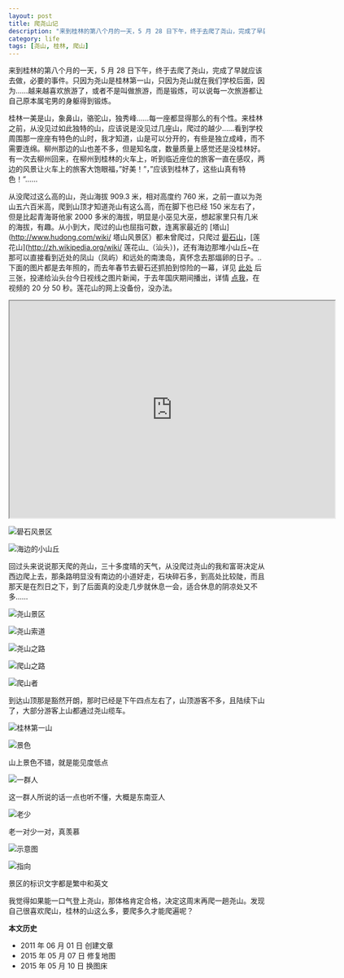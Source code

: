```yaml
---
layout: post
title: 爬尧山记
description: "来到桂林的第八个月的一天，5 月 28 日下午，终于去爬了尧山，完成了早就应该去做，必要的事件。只因为尧山是桂林第一山，只因为尧山就在我们学校后面，因为……越来越喜欢旅游了，或者不是叫做旅游，而是锻炼，可以说每一次旅游都让自己原本属宅男的身躯得到锻炼。"
category: life
tags: [尧山, 桂林, 爬山]
---
```


来到桂林的第八个月的一天，5 月 28 日下午，终于去爬了尧山，完成了早就应该去做，必要的事件。只因为尧山是桂林第一山，只因为尧山就在我们学校后面，因为……越来越喜欢旅游了，或者不是叫做旅游，而是锻炼，可以说每一次旅游都让自己原本属宅男的身躯得到锻炼。

桂林一美是山，象鼻山，骆驼山，独秀峰……每一座都显得那么的有个性。来桂林之前，从没见过如此独特的山，应该说是没见过几座山，爬过的越少……看到学校周围那一座座有特色的山时，我才知道，山是可以分开的，有些是独立成峰，而不需要连绵。柳州那边的山也差不多，但是知名度，数量质量上感觉还是没桂林好。有一次去柳州回来，在柳州到桂林的火车上，听到临近座位的旅客一直在感叹，两边的风景让火车上的旅客大饱眼福，”好美！”，”应该到桂林了，这些山真有特色！”……

从没爬过这么高的山，尧山海拔 909.3 米，相对高度约 760 米，之前一直以为尧山五六百米高，爬到山顶才知道尧山有这么高，而在脚下也已经 150 米左右了，但是比起青海哥他家 2000 多米的海拔，明显是小巫见大巫，想起家里只有几米的海拔，有趣。从小到大，爬过的山也屈指可数，连离家最近的 [塔山](http://www.hudong.com/wiki/ 塔山风景区）都未曾爬过，只爬过 [礐石山](http://www.queshi.com/)，[莲花山](http://zh.wikipedia.org/wiki/ 莲花山_（汕头）)，还有海边那堆小山丘~在那可以直接看到近处的凤山（凤屿）和远处的南澳岛，真怀念去那煏卵的日子。.. 下面的图片都是去年照的，而去年春节去礐石还抓拍到惊险的一幕，详见 [此处](http://fooleap.blogbus.com/logs/64749512.html) 后三张，投递给汕头台今日视线之图片新闻，于去年国庆期间播出，详情 [点我](http://v.youku.com/v_show/id_XMjEyMzUyMTcy.html)，在视频的 20 分 50 秒。莲花山的网上没备份，没办法。

<iframe src="https://www.google.com/maps/d/embed?mid=zFVCPErrCRCw.kjxvvPw-gNxA" width="640" height="427"></iframe>

![礐石风景区]({{site.IMG_PATH}}/climbing-notes-for-yaoshan-01.jpg_640)

![海边的小山丘]({{site.IMG_PATH}}/climbing-notes-for-yaoshan-02.jpg_640)


回过头来说说那天爬的尧山，三十多度晴的天气，从没爬过尧山的我和富哥决定从西边爬上去，那条路明显没有南边的小道好走，石块碎石多，到高处比较陡，而且那天是在烈日之下，到了后面真的没走几步就休息一会，适合休息的阴凉处又不多……

![尧山景区]({{site.IMG_PATH}}/climbing-notes-for-yaoshan-03.jpg_640)

![尧山索道]({{site.IMG_PATH}}/climbing-notes-for-yaoshan-04.jpg_640)

![尧山之路]({{site.IMG_PATH}}/climbing-notes-for-yaoshan-05.jpg_640)

![爬山之路]({{site.IMG_PATH}}/climbing-notes-for-yaoshan-06.jpg_640)

![爬山者]({{site.IMG_PATH}}/climbing-notes-for-yaoshan-07.jpg_640)

到达山顶那是豁然开朗，那时已经是下午四点左右了，山顶游客不多，且陆续下山了，大部分游客上山都通过尧山缆车。

![桂林第一山]({{site.IMG_PATH}}/climbing-notes-for-yaoshan-08.jpg_640)

![景色]({{site.IMG_PATH}}/climbing-notes-for-yaoshan-09.jpg_640)

山上景色不错，就是能见度低点

![一群人]({{site.IMG_PATH}}/climbing-notes-for-yaoshan-10.jpg_640)

这一群人所说的话一点也听不懂，大概是东南亚人

![老少]({{site.IMG_PATH}}/climbing-notes-for-yaoshan-11.jpg_640)

老一对少一对，真羡慕

![示意图]({{site.IMG_PATH}}/climbing-notes-for-yaoshan-12.jpg_640)

![指向]({{site.IMG_PATH}}/climbing-notes-for-yaoshan-13.jpg_640)

景区的标识文字都是繁中和英文

我觉得如果能一口气登上尧山，那体格肯定合格，决定这周末再爬一趟尧山。发现自己很喜欢爬山，桂林的山这么多，要爬多久才能爬遍呢？

**本文历史**

* 2011 年 06 月 01 日 创建文章
* 2015 年 05 月 07 日 修复地图
* 2015 年 05 月 10 日 换图床
